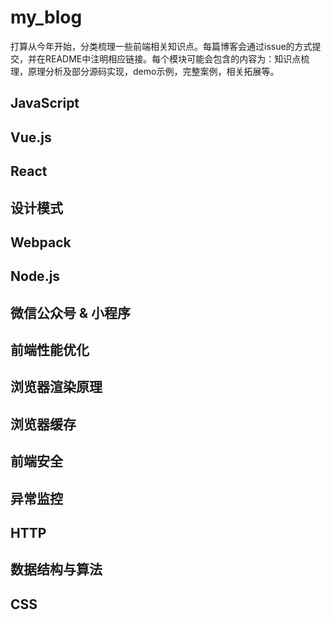 # my_blog

打算从今年开始，分类梳理一些前端相关知识点。每篇博客会通过issue的方式提交，并在README中注明相应链接。每个模块可能会包含的内容为：知识点梳理，原理分析及部分源码实现，demo示例，完整案例，相关拓展等。

## JavaScript



## Vue.js



## React



## 设计模式



## Webpack



## Node.js



## 微信公众号 & 小程序



## 前端性能优化



## 浏览器渲染原理



## 浏览器缓存



## 前端安全



## 异常监控



## HTTP



## 数据结构与算法



## CSS



